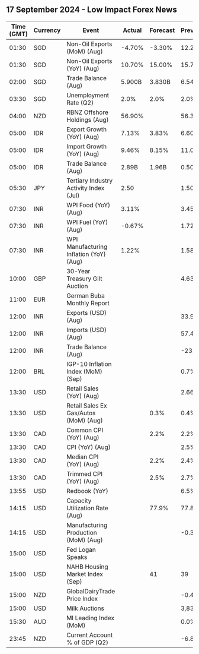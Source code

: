 ## 17 September 2024 - Low Impact Forex News

| Time (GMT) | Currency | Event | Actual | Forecast | Previous |
|------|----------|-------|--------|----------|----------|
| 01:30 | SGD | Non-Oil Exports (MoM) (Aug) | -4.70% | -3.30% | 12.20% |
| 01:30 | SGD | Non-Oil Exports (YoY) (Aug) | 10.70% | 15.00% | 15.70% |
| 02:00 | SGD | Trade Balance (Aug) | 5.900B | 3.830B | 6.544B |
| 03:30 | SGD | Unemployment Rate (Q2) | 2.0% | 2.0% | 2.0% |
| 04:00 | NZD | RBNZ Offshore Holdings (Aug) | 56.90% |  | 56.30% |
| 05:00 | IDR | Export Growth (YoY) (Aug) | 7.13% | 3.83% | 6.60% |
| 05:00 | IDR | Import Growth (YoY) (Aug) | 9.46% | 8.15% | 11.07% |
| 05:00 | IDR | Trade Balance (Aug) | 2.89B | 1.96B | 0.50B |
| 05:30 | JPY | Tertiary Industry Activity Index (Jul) | 2.50 |  | 1.50 |
| 07:30 | INR | WPI Food (YoY) (Aug) | 3.11% |  | 3.45% |
| 07:30 | INR | WPI Fuel (YoY) (Aug) | -0.67% |  | 1.72% |
| 07:30 | INR | WPI Manufacturing Inflation (YoY) (Aug) | 1.22% |  | 1.58% |
| 10:00 | GBP | 30-Year Treasury Gilt Auction |  |  | 4.636% |
| 11:00 | EUR | German Buba Monthly Report |  |  |  |
| 12:00 | INR | Exports (USD) (Aug) |  |  | 33.98B |
| 12:00 | INR | Imports (USD) (Aug) |  |  | 57.48B |
| 12:00 | INR | Trade Balance (Aug) |  |  | -23.50B |
| 12:00 | BRL | IGP-10 Inflation Index (MoM) (Sep) |  |  | 0.7% |
| 13:30 | USD | Retail Sales (YoY) (Aug) |  |  | 2.66% |
| 13:30 | USD | Retail Sales Ex Gas/Autos (MoM) (Aug) |  | 0.3% | 0.4% |
| 13:30 | CAD | Common CPI (YoY) (Aug) |  | 2.2% | 2.2% |
| 13:30 | CAD | CPI (YoY) (Aug) |  |  | 2.5% |
| 13:30 | CAD | Median CPI (YoY) (Aug) |  | 2.2% | 2.4% |
| 13:30 | CAD | Trimmed CPI (YoY) (Aug) |  | 2.5% | 2.7% |
| 13:55 | USD | Redbook (YoY) |  |  | 6.5% |
| 14:15 | USD | Capacity Utilization Rate (Aug) |  | 77.9% | 77.8% |
| 14:15 | USD | Manufacturing Production (MoM) (Aug) |  |  | -0.3% |
| 15:00 | USD | Fed Logan Speaks |  |  |  |
| 15:00 | USD | NAHB Housing Market Index (Sep) |  | 41 | 39 |
| 15:00 | NZD | GlobalDairyTrade Price Index |  |  | -0.4% |
| 15:00 | USD | Milk Auctions |  |  | 3,833.0 |
| 15:30 | AUD | MI Leading Index (MoM) |  |  | 0.0% |
| 23:45 | NZD | Current Account % of GDP (Q2) |  |  | -6.80% |
